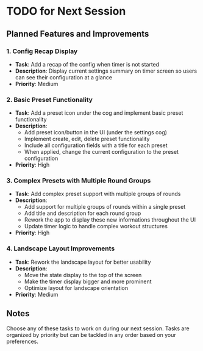 # TODO for Next Session

## Planned Features and Improvements

### 1. Config Recap Display
- **Task**: Add a recap of the config when timer is not started
- **Description**: Display current settings summary on timer screen so users can see their configuration at a glance
- **Priority**: Medium

### 2. Basic Preset Functionality
- **Task**: Add a preset icon under the cog and implement basic preset functionality
- **Description**: 
  - Add preset icon/button in the UI (under the settings cog)
  - Implement create, edit, delete preset functionality
  - Include all configuration fields with a title for each preset
  - When applied, change the current configuration to the preset configuration
- **Priority**: High

### 3. Complex Presets with Multiple Round Groups
- **Task**: Add complex preset support with multiple groups of rounds
- **Description**:
  - Add support for multiple groups of rounds within a single preset
  - Add title and description for each round group
  - Rework the app to display these new informations throughout the UI
  - Update timer logic to handle complex workout structures
- **Priority**: High

### 4. Landscape Layout Improvements
- **Task**: Rework the landscape layout for better usability
- **Description**: 
  - Move the state display to the top of the screen
  - Make the timer display bigger and more prominent
  - Optimize layout for landscape orientation
- **Priority**: Medium

## Notes
Choose any of these tasks to work on during our next session. Tasks are organized by priority but can be tackled in any order based on your preferences.
